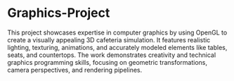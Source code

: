 # Graphics-Project
This project showcases expertise in computer graphics by using OpenGL to create a visually appealing 3D cafeteria simulation. It features realistic lighting, texturing, animations, and accurately modeled elements like tables, seats, and countertops. The work demonstrates creativity and technical graphics programming skills, focusing on geometric transformations, camera perspectives, and rendering pipelines.
